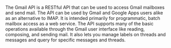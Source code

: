 The Gmail API is a RESTful API that can be used to access Gmail mailboxes and send mail. The API can be used by Gmail and Google Apps users alike as an alternative to IMAP. It is intended primarily for programmatic, batch mailbox access as a web service. The API supports many of the basic operations available through the Gmail user interface like reading, composing, and sending mail. It also lets you manage labels on threads and messages and query for specific messages and threads.